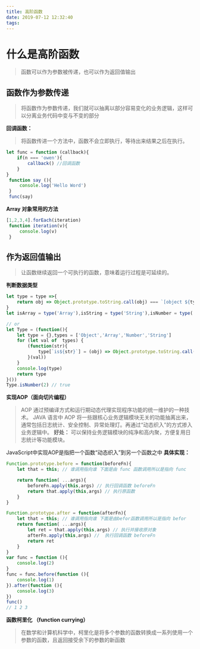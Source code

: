 ```yaml
---
title: 高阶函数
date: 2019-07-12 12:32:40
tags:
---
```

# 什么是高阶函数
> 函数可以作为参数被传递，也可以作为返回值输出

## 函数作为参数传递
> 将函数作为参数传递，我们就可以抽离以部分容易变化的业务逻辑，这样可以分离业务代码中变与不变的部分

**回调函数：**
> 将函数传进一个方法中，函数不会立即执行，等待出来结果之后在执行。
```javascript
let func = function (callback){
    if(n === 'owen'){
        callback() //回调函数
    }
}
 function say (){
     console.log('Hello Word')
 }
 func(say)
```
**Array 对象常用的方法**

```javascript
[1,2,3,4].forEach(iteration)
 function iteration(v){
     console.log(v)
 }
 ```
## 作为返回值输出
> 让函数继续返回一个可执行的函数，意味着运行过程是可延续的。

**判断数据类型**
```javascript
let type = type =>{
    return obj => Object.prototype.toString.call(obj) === `[object ${type}]`
}
let isArray = type('Array'),isString = type('String'),isNumber = type('Number'),isObject = type('Object');

// or
let Type = (function(){
    let type = {},types = ['Object','Array','Number','String']
    for (let val of  types) {
        (function(str){
            type[`is${str}`] = (obj) => Object.prototype.toString.call( obj ) === `[object ${str}]`
        }(val))
    }
    console.log(type)
    return type
}())
Type.isNumber(2) // true
```
**实现AOP（面向切片编程）**
>AOP 通过预编译方式和运行期动态代理实现程序功能的统一维护的一种技术。
JAVA 语言中 AOP 将一些跟核心业务逻辑模块无关的功能抽离出来，通常包括日志统计、安全控制、异常处理灯。再通过“动态织入”的方式掺入业务逻辑中。
**好处：** 可以保持业务逻辑模块的纯净和高内聚，方便复用日志统计等功能模块。

JavaScript中实现AOP是指把一个函数“动态织入”到另一个函数之中
**具体实现：**
```javascript
Function.prototype.before = function(beforeFn){
    let that = this; // 谁调用指向谁 下面是由 func 函数调用所以是指向 func

    return function( ...args){
        beforeFn.apply(this,args) // 执行回调函数 beforeFn
        return that.apply(this,args) // 执行原函数
    }
}

Function.prototype.after = function(afterFn){
    let that = this; // 谁调用指向谁 下面是由befor函数调用所以是指向 befor
    return function( ...args){
        let ret = that.apply(this,args) // 执行并接收原对象
        afterFn.apply(this,args) //  执行回调函数 beforeFn
        return ret
    }
}
var func = function (){
    console.log(2)
}
func = func.before(function (){
    console.log(1)
}).after(function (){
    console.log(3)
})
func()
// 1 2 3
```
**函数柯里化 （function currying）**
> 在数学和计算机科学中，柯里化是将多个参数的函数转换成一系列使用一个参数的函数，且返回接受余下的参数的新函数
